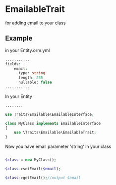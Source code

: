 EmailableTrait
=================

for adding email to your class

Example
-------
in your Entity.orm.yml
```php
...........
fields:
    email:
      type: string
      length: 255
      nullable: false
...........
```

In your Entity
```php
........

use Traits\Emailable\EmailableInterface;

class MyClass implements EmailableInterface
{
	use \Traits\Emailable\EmailableTrait;
}

```

Now you have email parameter 'string' in your class
```php

$class = new MyClass();

$class->setEmail($email);

$class->getEmail();//output $email

```